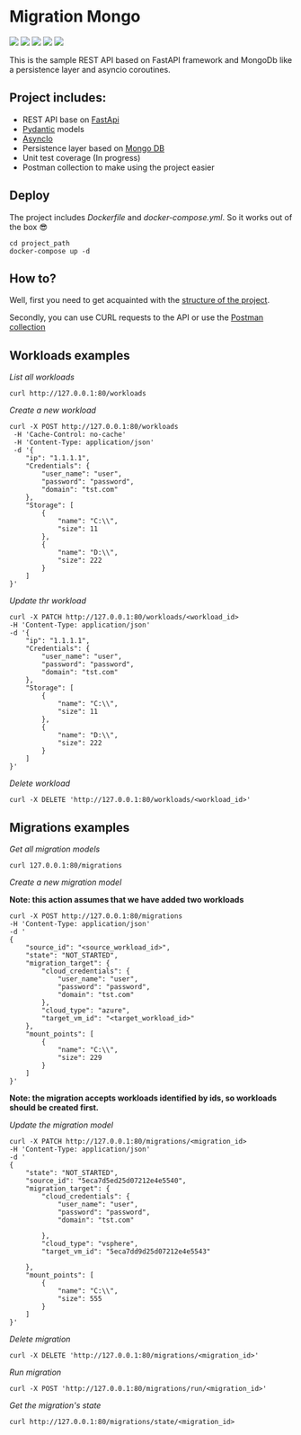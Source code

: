 # Migration Mongo

![](https://img.shields.io/badge/python-3.7-yellow)
![](https://img.shields.io/badge/FastAPI-0.55.1-009485)
![](https://img.shields.io/badge/pydantic-1.5.1-e92063)
![](https://img.shields.io/badge/asyncio-3.4.3-yellow)
![](https://img.shields.io/badge/mongodb-3.6-green)

This is the sample REST API based on FastAPI framework and MongoDb like a persistence layer and asyncio coroutines.

## Project includes:
* REST API base on [FastApi](https://fastapi.tiangolo.com/)
* [Pydantic](https://pydantic-docs.helpmanual.io/) models
* [AsyncIo](https://docs.python.org/3/library/asyncio.html)
* Persistence layer based on [Mongo DB](https://www.mongodb.com/)
* Unit test coverage (In progress)
* Postman collection to make using the project easier

## Deploy

The project includes *Dockerfile* and *docker-compose.yml*. So it works out of the box 😎

    cd project_path
    docker-compose up -d

## How to?

Well, first you need to get acquainted with the [structure of the project](./Structure.md).

Secondly, you can use CURL requests to the API or use the [Postman collection](https://drive.google.com/file/d/1TM_W-Qnj892NcbleIjUn-Nsy_GJlASU1/view?usp=sharing)

## Workloads examples

*List all workloads*

    curl http://127.0.0.1:80/workloads

*Create a new workload*

    curl -X POST http://127.0.0.1:80/workloads 
     -H 'Cache-Control: no-cache' 
     -H 'Content-Type: application/json'   
     -d '{
        "ip": "1.1.1.1", 
        "Credentials": {
            "user_name": "user", 
            "password": "password",
            "domain": "tst.com"
        }, 
        "Storage": [
            {
                "name": "C:\\", 
                "size": 11
            },
            {
                "name": "D:\\", 
                "size": 222
            }
        ]
    }'

*Update thr workload*

    curl -X PATCH http://127.0.0.1:80/workloads/<workload_id>
    -H 'Content-Type: application/json' 
    -d '{
        "ip": "1.1.1.1", 
        "Credentials": {
            "user_name": "user", 
            "password": "password",
            "domain": "tst.com"
        }, 
        "Storage": [
            {
                "name": "C:\\", 
                "size": 11
            },
            {
                "name": "D:\\", 
                "size": 222
            }
        ]
    }'

*Delete workload*

    curl -X DELETE 'http://127.0.0.1:80/workloads/<workload_id>'

## Migrations examples

*Get all migration models*

    curl 127.0.0.1:80/migrations

*Create a new migration model*

**Note: this action assumes that we have added two workloads**

    curl -X POST http://127.0.0.1:80/migrations 
    -H 'Content-Type: application/json' 
    -d '
    {
        "source_id": "<source_workload_id>", 
        "state": "NOT_STARTED",
        "migration_target": {
            "cloud_credentials": {
                "user_name": "user", 
                "password": "password",
                "domain": "tst.com"
            }, 
            "cloud_type": "azure", 
            "target_vm_id": "<target_workload_id>"
        }, 
        "mount_points": [
            {
                "name": "C:\\", 
                "size": 229
            }
        ]
    }'

**Note: the migration accepts workloads identified by ids, so workloads should be created first.**

*Update the migration model*

    curl -X PATCH http://127.0.0.1:80/migrations/<migration_id>
    -H 'Content-Type: application/json' 
    -d '
    {
        "state": "NOT_STARTED",
        "source_id": "5eca7d5ed25d07212e4e5540",
        "migration_target": {
            "cloud_credentials": {
                "user_name": "user", 
                "password": "password",
                "domain": "tst.com"
                
            },
            "cloud_type": "vsphere",
            "target_vm_id": "5eca7dd9d25d07212e4e5543"
            
        }, 
        "mount_points": [
            {
                "name": "C:\\", 
                "size": 555
            }
        ]
    }'

*Delete migration*

    curl -X DELETE 'http://127.0.0.1:80/migrations/<migration_id>'

*Run migration*

    curl -X POST 'http://127.0.0.1:80/migrations/run/<migration_id>'

*Get the migration's state*

    curl http://127.0.0.1:80/migrations/state/<migration_id>
